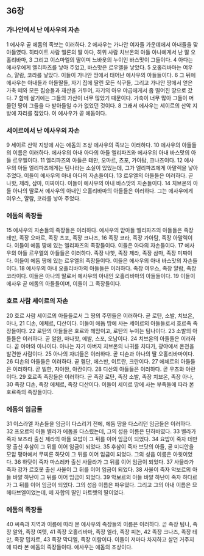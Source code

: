 ## 36장
### 가나안에서 난 에사우의 자손
1 에사우 곧 에돔의 족보는 이러하다.
2 에사우는 가나안 여자들 가운데에서 아내들을 맞아들였다. 히타이트 사람 엘론의 딸 아다, 히위 사람 치브온의 아들 아나에게서 난 딸 오홀리바마,
3 그리고 이스마엘의 딸이며 느바욧의 누이인 바스맛이 그들이다.
4 아다는 에사우에게 엘리파즈를 낳아 주었고, 바스맛은 르우엘을 낳았다.
5 오홀리바마는 여우스, 얄람, 코라를 낳았다. 이들이 가나안 땅에서 태어난 에사우의 아들들이다.
6 그 뒤에 에사우는 아내들과 아들딸들, 자기 집에 딸린 모든 식구들, 그리고 가나안 땅에서 얻은 가축 떼와 모든 짐승들과 재산을 거두어, 자기의 아우 야곱에게서 좀 떨어진 땅으로 갔다.
7 함께 살기에는 그들의 가산이 너무 많았기 때문이다. 가축이 너무 많아 그들이 머물던 땅이 그들을 다 받아들일 수가 없었던 것이다.
8 그래서 에사우는 세이르의 산악 지방에 자리를 잡았다. 이 에사우가 곧 에돔이다.
### 세이르에서 난 에사우의 자손
9 세이르 산악 지방에 사는 에돔의 조상 에사우의 족보는 이러하다.
10 에사우의 아들들의 이름은 이러하다. 에사우의 아내 아다의 아들 엘리파즈와 에사우의 아내 바스맛의 아들 르우엘이다.
11 엘리파즈의 아들은 테만, 오마르, 츠포, 가아탐, 크나즈이다.
12 에사우의 아들 엘리파즈에게는 팀나라는 소실이 있었는데, 그가 엘리파즈에게 아말렉을 낳아 주었다. 이들이 에사우의 아내 아다의 자손들이다.
13 르우엘의 아들들은 이러하다. 곧 나핫, 제라, 삼마, 미짜이다. 이들이 에사우의 아내 바스맛의 자손들이다.
14 치브온의 아들 아나의 딸로서 에사우의 아내인 오홀리바마의 아들들은 이러하다. 그는 에사우에게 여우스, 얄람, 코라를 낳아 주었다.
### 에돔의 족장들
15 에사우의 자손들의 족장들은 이러하다. 에사우의 맏아들 엘리파즈의 아들들은 족장 테만, 족장 오마르, 족장 츠포, 족장 크나즈,
16 족장 코라, 족장 가아탐, 족장 아말렉이다. 이들이 에돔 땅에 있는 엘리파즈의 족장들이다. 이들은 아다의 자손들이다.
17 에사우의 아들 르우엘의 아들들은 이러하다. 족장 나핫, 족장 제라, 족장 삼마, 족장 미짜이다. 이들이 에돔 땅에 있는 르우엘의 족장들이다. 이들은 에사우의 아내 바스맛의 자손들이다.
18 에사우의 아내 오홀리바마의 아들들은 이러하다. 족장 여우스, 족장 얄람, 족장 코라이다. 이들은 아나의 딸로서 에사우의 아내인 오홀리바마의 아들들이다.
19 이들이 에사우 곧 에돔의 아들들이며, 이들이 그 족장들이다.
### 호르 사람 세이르의 자손
20 호르 사람 세이르의 아들들로서 그 땅의 주민들은 이러하다. 곧 로탄, 소발, 치브온, 아나,
21 디손, 에체르, 디산이다. 이들이 에돔 땅에 사는 세이르의 아들들로서 호르족 족장들이다.
22 로탄의 아들들은 호르와 헤맘이고, 로탄의 누이는 팀나이다.
23 소발의 아들들은 이러하다. 곧 알완, 마나핫, 에발, 스포, 오남이다.
24 치브온의 아들들은 이러하다. 곧 아야와 아나이다. 아나는 자기 아버지 치브온의 나귀를 치다가, 광야에서 온천을 발견한 사람이다.
25 아나의 자녀들은 이러하다. 곧 디손과 아나의 딸 오홀리바마이다.
26 디손의 아들들은 이러하다. 곧 헴단, 에스반, 이트란, 크란이다.
27 에체르의 아들들은 이러하다. 곧 빌한, 자아완, 아칸이다.
28 디산의 아들들은 이러하다. 곧 우츠와 아란이다.
29 호르족 족장들은 이러하다. 곧 족장 로탄, 족장 소발, 족장 치브온, 족장 아나,
30 족장 디손, 족장 에체르, 족장 디산이다. 이들이 세이르 땅에 사는 부족들에 따라 본 호르족의 족장들이다.
### 에돔의 임금들
31 이스라엘 자손들을 임금이 다스리기 전에, 에돔 땅을 다스리던 임금들은 이러하다.
32 프오르의 아들 벨라가 에돔을 다스렸는데, 그의 성읍 이름은 딘하바였다.
33 벨라가 죽자 보츠라 출신 제라의 아들 요밥이 그 뒤를 이어 임금이 되었다.
34 요밥이 죽자 테만 땅 출신 후삼이 그 뒤를 이어 임금이 되었다.
35 후삼이 죽자 브닷의 아들, 곧 미디안을 모압 평야에서 무찌른 하닷이 그 뒤를 이어 임금이 되었다. 그의 성읍 이름은 아윗이었다.
36 하닷이 죽자 마스레카 출신 사믈라가 그 뒤를 이어 임금이 되었다.
37 사믈라가 죽자 강가 르호봇 출신 사울이 그 뒤를 이어 임금이 되었다.
38 사울이 죽자 악보르의 아들 바알 하난이 그 뒤를 이어 임금이 되었다.
39 악보르의 아들 바알 하난이 죽자 하다르가 그 뒤를 이어 임금이 되었다. 그의 성읍 이름은 파우였다. 그리고 그의 아내 이름은 므헤타브엘이었는데, 메 자합의 딸인 마트렛의 딸이었다.
### 에돔의 족장들
40 씨족과 지역과 이름에 따라 본 에사우의 족장들의 이름은 이러하다. 곧 족장 팀나, 족장 알와, 족장 여텟,
41 족장 오홀리바마, 족장 엘라, 족장 피논,
42 족장 크나즈, 족장 테만, 족장 밉차르,
43 족장 막디엘, 족장 이람이다. 이들이 저마다 차지하고 살던 거주지에 따라 본 에돔의 족장들이다. 에사우는 에돔의 조상이다.
